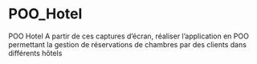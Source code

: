 # POO_Hotel

POO Hotel
A partir de ces captures d’écran, réaliser l’application en POO permettant la gestion de réservations 
de chambres par des clients dans différents hôtels 

